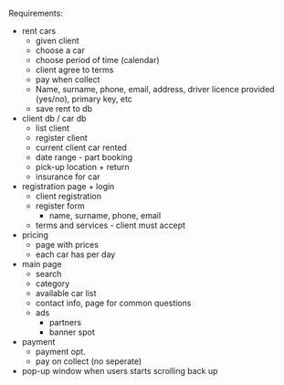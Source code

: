 Requirements:
- rent cars
  - given client
  - choose a car
  - choose period of time (calendar)
  - client agree to terms
  - pay when collect
  - Name, surname, phone, email, address, driver licence provided (yes/no), primary key, etc
  - save rent to db
- client db / car db
  - list client
  - register client
  - current client car rented
  - date range - part booking
  - pick-up location + return
  - insurance for car
- registration page + login
  - client registration
  - register form
    - name, surname, phone, email
  - terms and services - client must accept
- pricing
  - page with prices
  - each car has per day
- main page
  - search
  - category
  - available car list
  - contact info, page for common questions
  - ads
    - partners
    - banner spot
- payment
  - payment opt.
  - pay on collect (no seperate)
- pop-up window when users starts scrolling back up